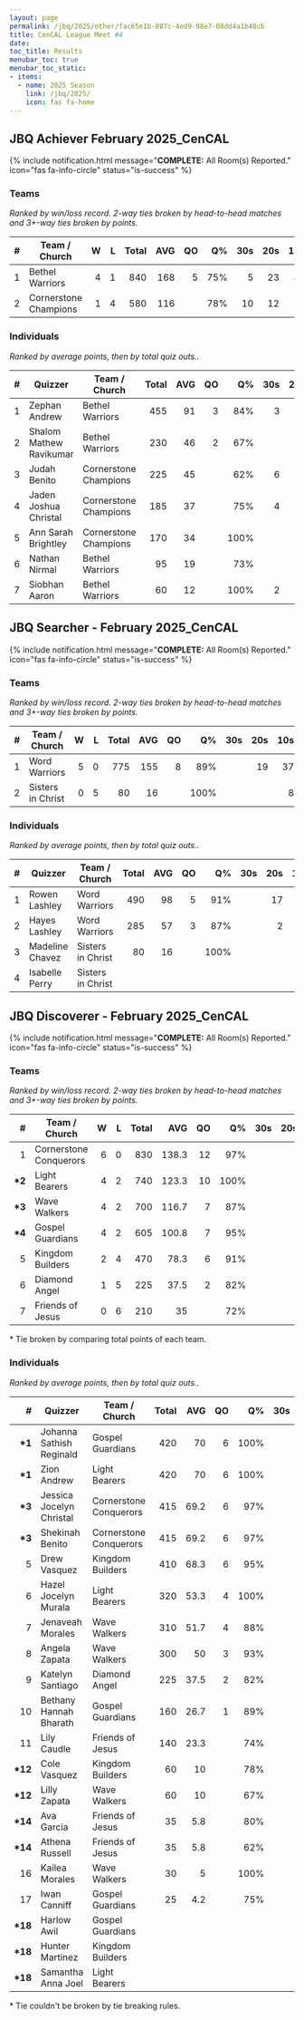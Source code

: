 ```yaml
---
layout: page
permalink: /jbq/2025/other/fac65e1b-087c-4ed9-98e7-08dd4a1b48cb
title: CenCAL League Meet #4
date: 
toc_title: Results
menubar_toc: true
menubar_toc_static:
- items:
  - name: 2025 Season
    link: /jbq/2025/
    icon: fas fa-home
---
```



## JBQ Achiever February 2025_CenCAL

{% include notification.html
   message="<b>COMPLETE:</b> All Room(s) Reported."
   icon="fas fa-info-circle"
   status="is-success" %}


### Teams

*Ranked by win/loss record. 2-way ties broken by head-to-head matches and 3+-way ties broken by points.*

| # | Team / Church | W | L | Total | AVG | QO | Q% | 30s | 20s | 10s |
|--:|---|--:|--:|--:|--:|--:|--:|--:|--:|--:|
| 1 | Bethel Warriors | 4 | 1 | 840 | 168 | 5 | 75% | 5 | 23 | 33 |
| 2 | Cornerstone Champions | 1 | 4 | 580 | 116 |  | 78% | 10 | 12 | 17 |

### Individuals

*Ranked by average points, then by total quiz outs..*

| # | Quizzer | Team / Church | Total | AVG | QO | Q% | 30s | 20s | 10s |
|--:|---|---|--:|--:|--:|--:|--:|--:|--:|
| 1 | Zephan Andrew | Bethel Warriors | 455 | 91 | 3 | 84% | 3 | 16 | 7 |
| 2 | Shalom Mathew Ravikumar | Bethel Warriors | 230 | 46 | 2 | 67% |  | 6 | 16 |
| 3 | Judah Benito | Cornerstone Champions | 225 | 45 |  | 62% | 6 | 7 |  |
| 4 | Jaden Joshua Christal | Cornerstone Champions | 185 | 37 |  | 75% | 4 | 5 |  |
| 5 | Ann Sarah Brightley | Cornerstone Champions | 170 | 34 |  | 100% |  |  | 17 |
| 6 | Nathan Nirmal | Bethel Warriors | 95 | 19 |  | 73% |  | 1 | 10 |
| 7 | Siobhan Aaron | Bethel Warriors | 60 | 12 |  | 100% | 2 |  |  |

## JBQ Searcher - February 2025_CenCAL

{% include notification.html
   message="<b>COMPLETE:</b> All Room(s) Reported."
   icon="fas fa-info-circle"
   status="is-success" %}


### Teams

*Ranked by win/loss record. 2-way ties broken by head-to-head matches and 3+-way ties broken by points.*

| # | Team / Church | W | L | Total | AVG | QO | Q% | 30s | 20s | 10s |
|--:|---|--:|--:|--:|--:|--:|--:|--:|--:|--:|
| 1 | Word Warriors | 5 | 0 | 775 | 155 | 8 | 89% |  | 19 | 37 |
| 2 | Sisters in Christ | 0 | 5 | 80 | 16 |  | 100% |  |  | 8 |

### Individuals

*Ranked by average points, then by total quiz outs..*

| # | Quizzer | Team / Church | Total | AVG | QO | Q% | 30s | 20s | 10s |
|--:|---|---|--:|--:|--:|--:|--:|--:|--:|
| 1 | Rowen Lashley | Word Warriors | 490 | 98 | 5 | 91% |  | 17 | 13 |
| 2 | Hayes Lashley | Word Warriors | 285 | 57 | 3 | 87% |  | 2 | 24 |
| 3 | Madeline Chavez | Sisters in Christ | 80 | 16 |  | 100% |  |  | 8 |
| 4 | Isabelle Perry | Sisters in Christ |  |  |  |  |  |  |  |

## JBQ Discoverer - February 2025_CenCAL

{% include notification.html
   message="<b>COMPLETE:</b> All Room(s) Reported."
   icon="fas fa-info-circle"
   status="is-success" %}


### Teams

*Ranked by win/loss record. 2-way ties broken by head-to-head matches and 3+-way ties broken by points.*

| # | Team / Church | W | L | Total | AVG | QO | Q% | 30s | 20s | 10s |
|--:|---|--:|--:|--:|--:|--:|--:|--:|--:|--:|
| 1 | Cornerstone Conquerors | 6 | 0 | 830 | 138.3 | 12 | 97% |  |  | 72 |
| **\*2** | Light Bearers | 4 | 2 | 740 | 123.3 | 10 | 100% |  |  | 64 |
| **\*3** | Wave Walkers | 4 | 2 | 700 | 116.7 | 7 | 87% |  |  | 68 |
| **\*4** | Gospel Guardians | 4 | 2 | 605 | 100.8 | 7 | 95% |  |  | 55 |
| 5 | Kingdom Builders | 2 | 4 | 470 | 78.3 | 6 | 91% |  |  | 43 |
| 6 | Diamond Angel | 1 | 5 | 225 | 37.5 | 2 | 82% |  |  | 23 |
| 7 | Friends of Jesus | 0 | 6 | 210 | 35 |  | 72% |  |  | 26 |

\* Tie broken by comparing total points of each team.

### Individuals

*Ranked by average points, then by total quiz outs..*

| # | Quizzer | Team / Church | Total | AVG | QO | Q% | 30s | 20s | 10s |
|--:|---|---|--:|--:|--:|--:|--:|--:|--:|
| **\*1** | Johanna Sathish Reginald | Gospel Guardians | 420 | 70 | 6 | 100% |  |  | 36 |
| **\*1** | Zion Andrew | Light Bearers | 420 | 70 | 6 | 100% |  |  | 36 |
| **\*3** | Jessica Jocelyn Christal | Cornerstone Conquerors | 415 | 69.2 | 6 | 97% |  |  | 36 |
| **\*3** | Shekinah Benito | Cornerstone Conquerors | 415 | 69.2 | 6 | 97% |  |  | 36 |
| 5 | Drew Vasquez | Kingdom Builders | 410 | 68.3 | 6 | 95% |  |  | 36 |
| 6 | Hazel Jocelyn Murala | Light Bearers | 320 | 53.3 | 4 | 100% |  |  | 28 |
| 7 | Jenaveah Morales | Wave Walkers | 310 | 51.7 | 4 | 88% |  |  | 29 |
| 8 | Angela Zapata | Wave Walkers | 300 | 50 | 3 | 93% |  |  | 28 |
| 9 | Katelyn Santiago | Diamond Angel | 225 | 37.5 | 2 | 82% |  |  | 23 |
| 10 | Bethany Hannah Bharath | Gospel Guardians | 160 | 26.7 | 1 | 89% |  |  | 16 |
| 11 | Lily Caudle | Friends of Jesus | 140 | 23.3 |  | 74% |  |  | 17 |
| **\*12** | Cole Vasquez | Kingdom Builders | 60 | 10 |  | 78% |  |  | 7 |
| **\*12** | Lilly Zapata | Wave Walkers | 60 | 10 |  | 67% |  |  | 8 |
| **\*14** | Ava Garcia | Friends of Jesus | 35 | 5.8 |  | 80% |  |  | 4 |
| **\*14** | Athena Russell | Friends of Jesus | 35 | 5.8 |  | 62% |  |  | 5 |
| 16 | Kailea Morales | Wave Walkers | 30 | 5 |  | 100% |  |  | 3 |
| 17 | Iwan Canniff | Gospel Guardians | 25 | 4.2 |  | 75% |  |  | 3 |
| **\*18** | Harlow Awil | Gospel Guardians |  |  |  |  |  |  |  |
| **\*18** | Hunter Martinez | Kingdom Builders |  |  |  |  |  |  |  |
| **\*18** | Samantha Anna Joel | Light Bearers |  |  |  |  |  |  |  |

\* Tie couldn't be broken by tie breaking rules.

